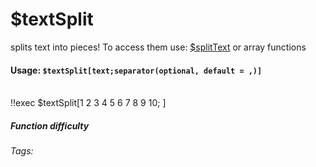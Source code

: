# $textSplit
splits text into pieces! To access them use: [$splitText](.../textSplit/splitText.md) or array functions


#### Usage: `$textSplit[text;separator(optional, default = ,)]`
<br/>
<discord-messages>
	<discord-message :bot="false" role-color="#ffcc9a" author="Member">
        <DiscordMarkdown>
	        !!exec $textSplit[1 2 3 4 5 6 7 8 9 10; ]
		</DiscordMarkdown>
	</discord-message>
</discord-messages>

##### Function difficulty <Badge type="warning" text="Medium" vertical="middle" /> 
###### Tags: <Badge type="tip" text="split text" vertical="middle" /> <Badge type="tip" text="text Split" vertical="middle" />